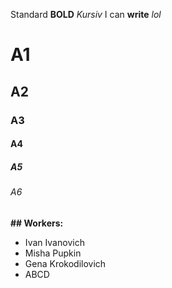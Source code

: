Standard
**BOLD**
_Kursiv_
I can **write** _lol_

# A1

## A2

### A3

#### A4

##### A5

###### A6

**## Workers:**

- Ivan Ivanovich
- Misha Pupkin
- Gena Krokodilovich
- ABCD
